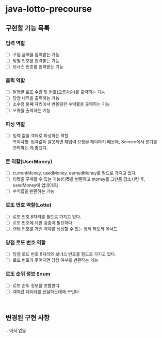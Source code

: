 # java-lotto-precourse
## 구현할 기능 목록
### 입력 역할
- [ ] 구입 금액을 입력받는 기능
- [ ] 당첨 번호를 입력받는 기능
- [ ] 보너스 번호를 입력받는 기능

### 출력 역할
- [ ] 발행한 로또 수량 및 번호(오름차순)를 출력하는 기능
- [ ] 당첨 내역을 출력하는 기능
- [ ] 소수점 둘째 자리에서 반올림한 수익률을 출력하는 기능
- [ ] 오류를 출력하는 기능

### 파싱 역할
- [ ] 입력 값을 객체로 파싱하는 역할  
특이사항: 입력값이 잘못되면 재입력 요청을 해야하기 때문에, Service에서 분기를 관리하는 게 좋겠다.

### 돈 역할(UserMoney)
- [ ] currentMoney, usedMoney, earnedMoney를 필드로 가지고 있다.
- [ ] 티켓을 구매할 수 있는 기능(티켓을 반환하고 money를 그만큼 감소시킨 후, usedMoney에 업데이트)
- [ ] 수익률을 반환하는 기능

### 로또 번호 역할(Lotto)
- [ ] 로또 번호 6자리를 필드로 가지고 있다.
- [ ] 로또 번호에 대한 검증이 필요하다.
- [ ] 랜덤 번호를 가진 객체를 생성할 수 있는 정적 팩토리 메서드

### 당첨 로또 번호 역할
- [ ] 당첨 로또 번호 6자리와 보너스 번호를 필드로 가지고 있다.
- [ ] 로또 번호가 주어지면 당첨 여부를 반환하는 기능

### 로또 순위 정보 Enum
- [ ] 로또 순위 정보를 포함한다.
- [ ] 객체간 데이터를 전달하는데에 쓰인다.

<br>

## 변경된 구현 사항
.. 아직 없음